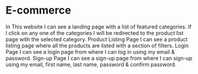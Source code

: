 # E-commerce
In This website I can see a landing page with a list of featured categories. If I click on any one of the categories I will be redirected to the product list page with the selected category.
Product Listing Page I can see a product listing page where all the products are listed with a section of filters.
Login Page I can see a login page from where I can log in using my email & password.
Sign-up Page I can see a sign-up page from where I can sign-up using my email, first name, last name, password & confirm password.

